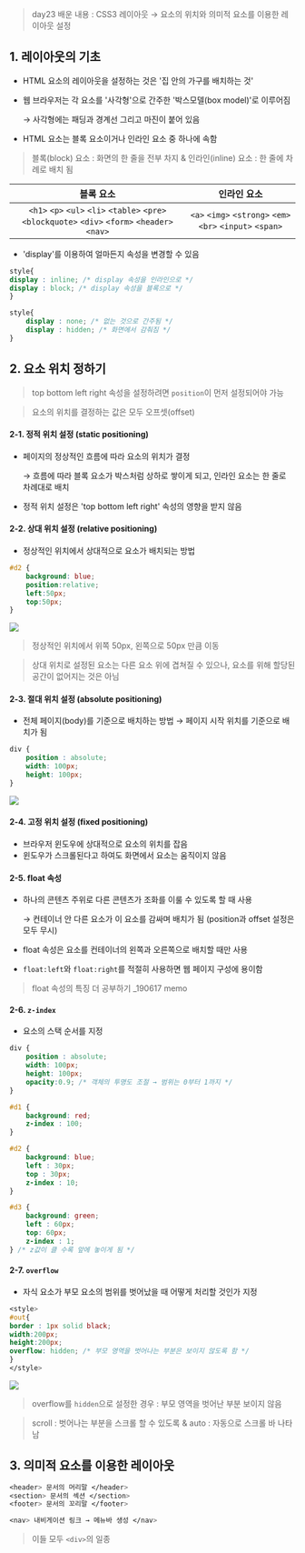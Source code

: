 > day23 배운 내용 : CSS3 레이아웃 → 요소의 위치와 의미적 요소를 이용한 레이아웃 설정

## 1. 레이아웃의 기초

- HTML 요소의 레이아웃을 설정하는 것은 '집 안의 가구를 배치하는 것'

- 웹 브라우저는 각 요소를 '사각형'으로 간주한 '박스모델(box model)'로 이루어짐

  → 사각형에는 패딩과 경계선 그리고 마진이 붙어 있음

- HTML 요소는 블록 요소이거나 인라인 요소 중 하나에 속함

> 블록(block) 요소 : 화면의 한 줄을 전부 차지 & 인라인(inline) 요소 : 한 줄에 차례로 배치 됨

|                          블록 요소                           |                        인라인 요소                        |
| :----------------------------------------------------------: | :-------------------------------------------------------: |
| `<h1>` `<p>` `<ul>` `<li>` `<table>` `<pre>` `<blockquote>` `<div>` `<form>` `<header>` `<nav>` | `<a>` `<img>` `<strong>` `<em>` `<br>` `<input>` `<span>` |

- 'display'를 이용하여 얼마든지 속성을 변경할 수 있음

```css
style{
display : inline; /* display 속성을 인라인으로 */
display : block; /* display 속성을 블록으로 */
} 

style{
    display : none; /* 없는 것으로 간주됨 */
    display : hidden; /* 화면에서 감춰짐 */
}
```



## 2. 요소 위치 정하기

> top bottom left right 속성을 설정하려면 `position`이 먼저 설정되어야 가능

> 요소의 위치를 결정하는 값은 모두 오프셋(offset)

#### 2-1. 정적 위치 설정 (static positioning) 

- 페이지의 정상적인 흐름에 따라 요소의 위치가 결정 

  → 흐름에 따라 블록 요소가 박스처럼 상하로 쌓이게 되고, 인라인 요소는 한 줄로 차례대로 배치

- 정적 위치 설정은 'top bottom left right' 속성의 영향을 받지 않음

#### 2-2. 상대 위치 설정 (relative positioning)

- 정상적인 위치에서 상대적으로 요소가 배치되는 방법

```css
#d2 {
	background: blue;
	position:relative;
	left:50px;
	top:50px;
}
```

![](../Image/Result/Web/layout/relative.JPG)

> 정상적인 위치에서 위쪽 50px, 왼쪽으로 50px  만큼 이동

> 상대 위치로 설정된 요소는 다른 요소 위에 겹쳐질 수 있으나, 요소를 위해 할당된 공간이 없어지는 것은 아님

#### 2-3. 절대 위치 설정 (absolute positioning)

- 전체 페이지(body)를 기준으로 배치하는 방법 → 페이지 시작 위치를 기준으로 배치가 됨

```css
div {
    position : absolute;
	width: 100px;
	height: 100px;
}
```

![](../Image/Result/Web/layout/absolute.JPG)

#### 2-4. 고정 위치 설정 (fixed positioning)

- 브라우저 윈도우에 상대적으로 요소의 위치를 잡음
- 윈도우가 스크롤된다고 하여도 화면에서 요소는 움직이지 않음

#### 2-5. float 속성

- 하나의 콘텐츠 주위로 다른 콘텐츠가 조화를 이룰 수 있도록 할 때 사용

  → 컨테이너 안 다른 요소가 이 요소를 감싸며 배치가 됨 (position과 offset 설정은 모두 무시)

- float 속성은 요소를 컨테이너의 왼쪽과 오른쪽으로 배치할 때만 사용

- `float:left`와 `float:right`를 적절히 사용하면 웹 페이지 구성에 용이함

> float 속성의 특징 더 공부하기 _190617 memo 

#### 2-6. `z-index` 

- 요소의 스택 순서를 지정

```css
div {
    position : absolute;
	width: 100px;
	height: 100px;
	opacity:0.9; /* 객체의 투명도 조절 → 범위는 0부터 1까지 */
}

#d1 {
	background: red;
	z-index : 100;
}

#d2 {
	background: blue;	
	left : 30px;
	top : 30px;
	z-index : 10;
}

#d3 {
	background: green;
	left : 60px;
	top: 60px;
	z-index : 1;
} /* z값이 클 수록 앞에 놓이게 됨 */
```

#### 2-7. `overflow`

- 자식 요소가 부모 요소의 범위를 벗어났을 때 어떻게 처리할 것인가 지정

```css
<style>
#out{
border : 1px solid black;
width:200px;
height:200px;
overflow: hidden; /* 부모 영역을 벗어나는 부분은 보이지 않도록 함 */
}
</style>
```

![](../Image/Result/Web/layout/overflow_hidden.JPG)

> overflow를 `hidden`으로 설정한 경우 : 부모 영역을 벗어난 부분 보이지 않음

> scroll : 벗어나는 부분을 스크롤 할 수 있도록 & auto : 자동으로 스크롤 바 나타남



## 3. 의미적 요소를 이용한 레이아웃

```css
<header> 문서의 머리말 </header>
<section> 문서의 섹션 </section>
<footer> 문서의 꼬리말 </footer>

<nav> 내비게이션 링크 → 메뉴바 생성 </nav>
```

> 이들 모두 `<div>`의 일종